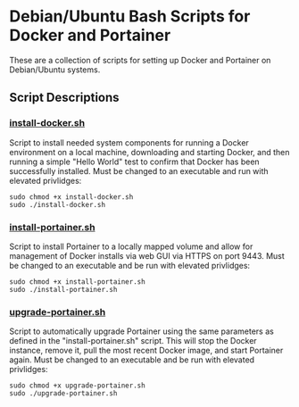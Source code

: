 # Debian/Ubuntu Bash Scripts for Docker and Portainer
These are a collection of scripts for setting up Docker and Portainer on Debian/Ubuntu systems. 

## Script Descriptions
### [install-docker.sh](install-docker.sh)
Script to install needed system components for running a Docker environment on a local machine, downloading and starting Docker, and then running a simple "Hello World" test to confirm that Docker has been successfully installed.  Must be changed to an executable and run with elevated privlidges:
```
sudo chmod +x install-docker.sh
sudo ./install-docker.sh
```
### [install-portainer.sh](install-portainer.sh)
Script to install Portainer to a locally mapped volume and allow for management of Docker installs via web GUI via HTTPS on port 9443. Must be changed to an executable and be run with elevated privlidges:
```
sudo chmod +x install-portainer.sh
sudo ./install-portainer.sh
```
### [upgrade-portainer.sh](upgrade-portainer.sh)
Script to automatically upgrade Portainer using the same parameters as defined in the "install-portainer.sh" script. This will stop the Docker instance, remove it, pull the most recent Docker image, and start Portainer again. Must be changed to an executable and be run with elevated privlidges:
```
sudo chmod +x upgrade-portainer.sh
sudo ./upgrade-portainer.sh
```
